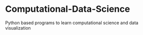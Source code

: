 Computational-Data-Science
==========================

Python based programs to learn computational science and data visualization 

